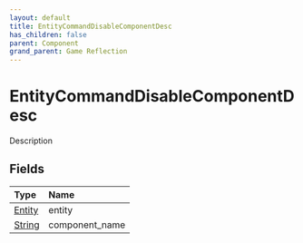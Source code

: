 ```yaml
---
layout: default
title: EntityCommandDisableComponentDesc
has_children: false
parent: Component
grand_parent: Game Reflection
---
```

# EntityCommandDisableComponentDesc
Description 

## Fields

| Type | Name |
|:-------------|:--------------|
| [Entity](/docs/game-reflection/classes/entity) | entity |
| [String](/docs/game-reflection/components/string) | component_name |

